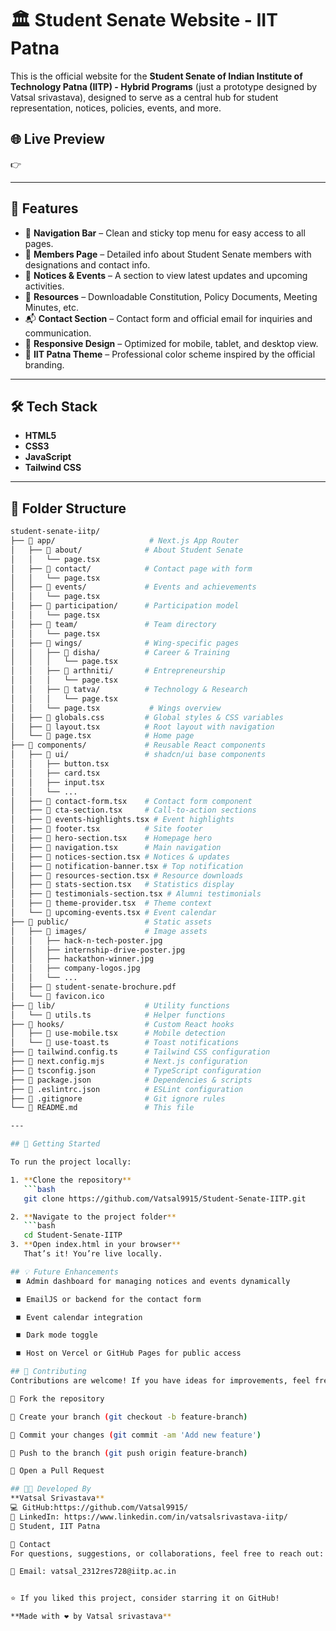 # 🏛️ Student Senate Website - IIT Patna

This is the official website for the **Student Senate of Indian Institute of Technology Patna (IITP) - Hybrid Programs** (just a prototype designed by Vatsal srivastava), designed to serve as a central hub for student representation, notices, policies, events, and more.


## 🌐 Live Preview

👉 

---

## 📌 Features

- 🧭 **Navigation Bar** – Clean and sticky top menu for easy access to all pages.
- 👥 **Members Page** – Detailed info about Student Senate members with designations and contact info.
- 📢 **Notices & Events** – A section to view latest updates and upcoming activities.
- 📄 **Resources** – Downloadable Constitution, Policy Documents, Meeting Minutes, etc.
- 📬 **Contact Section** – Contact form and official email for inquiries and communication.
- 📱 **Responsive Design** – Optimized for mobile, tablet, and desktop view.
- 🎨 **IIT Patna Theme** – Professional color scheme inspired by the official branding.

---

## 🛠️ Tech Stack

- **HTML5**
- **CSS3**
- **JavaScript**
- **Tailwind CSS** 

---

## 📁 Folder Structure

```bash
student-senate-iitp/
├── 📁 app/                     # Next.js App Router
│   ├── 📁 about/              # About Student Senate
│   │   └── page.tsx
│   ├── 📁 contact/            # Contact page with form
│   │   └── page.tsx
│   ├── 📁 events/             # Events and achievements
│   │   └── page.tsx
│   ├── 📁 participation/      # Participation model
│   │   └── page.tsx
│   ├── 📁 team/               # Team directory
│   │   └── page.tsx
│   ├── 📁 wings/              # Wing-specific pages
│   │   ├── 📁 disha/          # Career & Training
│   │   │   └── page.tsx
│   │   ├── 📁 arthniti/       # Entrepreneurship
│   │   │   └── page.tsx
│   │   ├── 📁 tatva/          # Technology & Research
│   │   │   └── page.tsx
│   │   └── page.tsx           # Wings overview
│   ├── 📄 globals.css         # Global styles & CSS variables
│   ├── 📄 layout.tsx          # Root layout with navigation
│   └── 📄 page.tsx            # Home page
├── 📁 components/             # Reusable React components
│   ├── 📁 ui/                 # shadcn/ui base components
│   │   ├── button.tsx
│   │   ├── card.tsx
│   │   ├── input.tsx
│   │   └── ...
│   ├── 📄 contact-form.tsx    # Contact form component
│   ├── 📄 cta-section.tsx     # Call-to-action sections
│   ├── 📄 events-highlights.tsx # Event highlights
│   ├── 📄 footer.tsx          # Site footer
│   ├── 📄 hero-section.tsx    # Homepage hero
│   ├── 📄 navigation.tsx      # Main navigation
│   ├── 📄 notices-section.tsx # Notices & updates
│   ├── 📄 notification-banner.tsx # Top notification
│   ├── 📄 resources-section.tsx # Resource downloads
│   ├── 📄 stats-section.tsx   # Statistics display
│   ├── 📄 testimonials-section.tsx # Alumni testimonials
│   ├── 📄 theme-provider.tsx  # Theme context
│   └── 📄 upcoming-events.tsx # Event calendar
├── 📁 public/                 # Static assets
│   ├── 📁 images/             # Image assets
│   │   ├── hack-n-tech-poster.jpg
│   │   ├── internship-drive-poster.jpg
│   │   ├── hackathon-winner.jpg
│   │   ├── company-logos.jpg
│   │   └── ...
│   ├── 📄 student-senate-brochure.pdf
│   └── 📄 favicon.ico
├── 📁 lib/                    # Utility functions
│   └── 📄 utils.ts            # Helper functions
├── 📁 hooks/                  # Custom React hooks
│   ├── 📄 use-mobile.tsx      # Mobile detection
│   └── 📄 use-toast.ts        # Toast notifications
├── 📄 tailwind.config.ts      # Tailwind CSS configuration
├── 📄 next.config.mjs         # Next.js configuration
├── 📄 tsconfig.json           # TypeScript configuration
├── 📄 package.json            # Dependencies & scripts
├── 📄 .eslintrc.json          # ESLint configuration
├── 📄 .gitignore              # Git ignore rules
└── 📄 README.md               # This file

---

## 🚀 Getting Started

To run the project locally:

1. **Clone the repository**
   ```bash
   git clone https://github.com/Vatsal9915/Student-Senate-IITP.git

2. **Navigate to the project folder**
   ```bash
   cd Student-Senate-IITP
3. **Open index.html in your browser**
   That’s it! You’re live locally.

## 💡 Future Enhancements
 ⏹️ Admin dashboard for managing notices and events dynamically

 ⏹️ EmailJS or backend for the contact form

 ⏹️ Event calendar integration

 ⏹️ Dark mode toggle

 ⏹️ Host on Vercel or GitHub Pages for public access

## 🙌 Contributing
Contributions are welcome! If you have ideas for improvements, feel free to fork the repo, make changes, and submit a pull request.

🌟 Fork the repository

🌟 Create your branch (git checkout -b feature-branch)

🌟 Commit your changes (git commit -am 'Add new feature')

🌟 Push to the branch (git push origin feature-branch)

🌟 Open a Pull Request

## 👨‍💻 Developed By
**Vatsal Srivastava**
💻 GitHub:https://github.com/Vatsal9915/
🔗 LinkedIn: https://www.linkedin.com/in/vatsalsrivastava-iitp/
📍 Student, IIT Patna

📧 Contact
For questions, suggestions, or collaborations, feel free to reach out:

📮 Email: vatsal_2312res728@iitp.ac.in 


⭐ If you liked this project, consider starring it on GitHub!

**Made with ❤️ by Vatsal srivastava**
